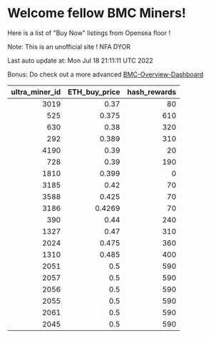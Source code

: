 # Welcome fellow BMC Miners!
Here is a list of "Buy Now" listings from Opensea floor !

Note: This is an unofficial site ! NFA DYOR

Last auto update at: Mon Jul 18 21:11:11 UTC 2022

Bonus: Do check out a more advanced [BMC-Overview-Dashboard](https://dune.com/defifunk/BMC-Overview-Dashboard)


|   ultra_miner_id |   ETH_buy_price |   hash_rewards |
|-----------------:|----------------:|---------------:|
|             3019 |          0.37   |             80 |
|              525 |          0.375  |            610 |
|              630 |          0.38   |            320 |
|              292 |          0.389  |            310 |
|             4190 |          0.39   |             20 |
|              728 |          0.39   |            190 |
|             1810 |          0.399  |              0 |
|             3185 |          0.42   |             70 |
|             3588 |          0.425  |             70 |
|             3186 |          0.4269 |             70 |
|              390 |          0.44   |            240 |
|             1327 |          0.47   |            310 |
|             2024 |          0.475  |            360 |
|             1310 |          0.485  |            400 |
|             2051 |          0.5    |            590 |
|             2057 |          0.5    |            590 |
|             2056 |          0.5    |            590 |
|             2055 |          0.5    |            590 |
|             2061 |          0.5    |            590 |
|             2045 |          0.5    |            590 |